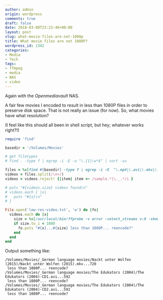 ```yaml
---
author: admin
origin: wordpress
comments: true
draft: false
date: 2018-03-08T23:23:48+00:00
layout: post
slug: what-movie-files-are-not-1080p
title: What movie files are not 1080P?
wordpress_id: 1342
categories:
- Media
- Tech
tags:
- ffmpeg
- media
- NAS
- video
---
```


Again with the _Openmediavault_ NAS.

A fair few movies I encoded to result in less than 1080P files in order to preserve disk space. That is not really an issue (for now). So, what movies have what resolution?

(I feel like this should all been in shell script, but hey; whatever works right?!)

```ruby
require 'find'

basedir = '/Volumes/Movies'

# get filetypes
# find . -type f | egrep -i -E -o "\.{1}\w*$" | sort -su

files = %x[find #{basedir} -type f | egrep -i -E  "\.mp4|\.avi|\.mkv|\.m4v|\.mpg" | sort -d]
videos = files.split(/\n+/)
videos = videos.reject! {|item| item =~ /sample.*|\._.*/i }

# puts "#{videos.size} videos found\n"
# videos.each { |x|
#   puts "#{x}\n"
# }

File.open('low-res-video.txt', 'w') do |fo|
  videos.each do |x|
    size = %x[/usr/local/bin/ffprobe -v error -select_streams v:0 -show_entries stream=width -of default=noprint_wrappers=1:nokey=1 '#{x}']
    if size.to_i < 1080
      fo.puts "#{x}...#{size} less than 1080P... reencode?"
    end
  end
end
```

Output something like:

```text
/Volumes/Movies/_German language movies/Nackt unter Wolfen (2015)/Nackt unter Wolfen (2015).mkv...720
 less than 1080P... reencode?
/Volumes/Movies/_German language movies/The Edukators (2004)/The Edukators (2004)-CD1.avi...592
 less than 1080P... reencode?
/Volumes/Movies/_German language movies/The Edukators (2004)/The Edukators (2004)-CD2.avi...592
 less than 1080P... reencode?
```
